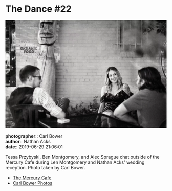 # The Dance #22

![Tessa Przybyski, Ben Montgomery, and Alec Sprague chat outside of the Mercury Cafe](assets/2019-06-29-set-4-the-dance-22.webp)

**photographer**:: Carl Bower  
**author**:: Nathan Acks  
**date**:: 2019-06-29 21:06:01

Tessa Przybyski, Ben Montgomery, and Alec Sprague chat outside of the Mercury Cafe during Len Montgomery and Nathan Acks' wedding reception. Photo taken by Carl Bower.

* [The Mercury Cafe](http://mercurycafe.com)
* [Carl Bower Photos](https://carlbowerphotos.com)
